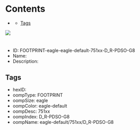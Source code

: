 



Contents
========

* [](#)
	* [Tags](#tags)
  
![][im]
# 

- ID: FOOTPRINT-eagle-eagle-default-751xx-D_R-PDSO-G8
- Name: 
- Description: 

## Tags

- hexID: 
- oompType: FOOTPRINT
- oompSize: eagle
- oompColor: eagle-default
- oompDesc: 751xx
- oompIndex: D_R-PDSO-G8
- oompName: eagle-default/751xx/D_R-PDSO-G8



[im]: image.png
